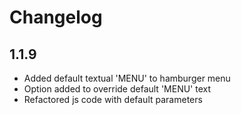 # Changelog

## 1.1.9
- Added default textual 'MENU' to hamburger menu
- Option added to override default 'MENU' text
- Refactored js code with default parameters